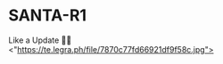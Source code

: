 # SANTA-R1
Like a Update 🥀🥀  
</senter> </image> <"https://te.legra.ph/file/7870c77fd66921df9f58c.jpg">
